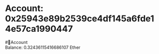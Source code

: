 
Account: 0x25943e89b2539ce4df145a6fde14e57ca1990447
===================================================
  
#📜Account  
Balance: 0.32436115416686107 Ether
